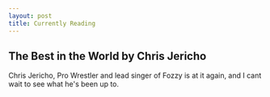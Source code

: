 ```yaml
---
layout: post
title: Currently Reading
---
```


## The Best in the World by Chris Jericho

Chris Jericho, Pro Wrestler and lead singer of Fozzy is at it again, and I cant wait to see what he's been up to.

